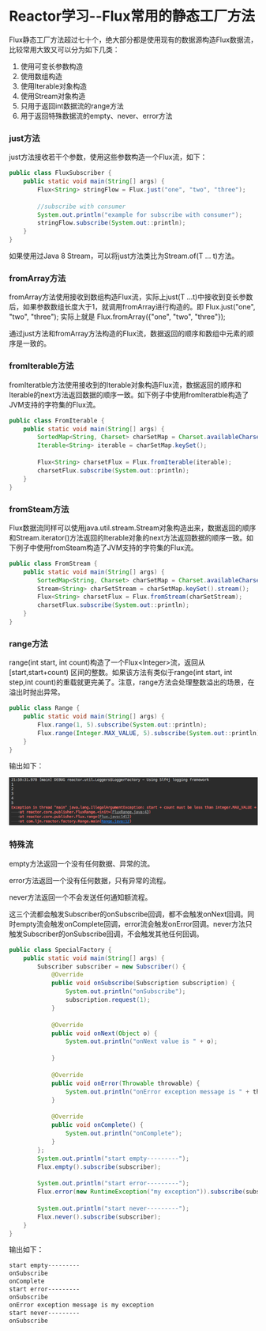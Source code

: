 # Reactor学习--Flux常用的静态工厂方法

Flux静态工厂方法超过七十个，绝大部分都是使用现有的数据源构造Flux数据流，比较常用大致又可以分为如下几类：

1. 使用可变长参数构造
2. 使用数组构造
3. 使用Iterable对象构造
4. 使用Stream对象构造
5. 只用于返回int数据流的range方法
6. 用于返回特殊数据流的empty、never、error方法

### just方法

just方法接收若干个参数，使用这些参数构造一个Flux流，如下：

```java
public class FluxSubscriber {
    public static void main(String[] args) {
        Flux<String> stringFlow = Flux.just("one", "two", "three");

        //subscribe with consumer
        System.out.println("example for subscribe with consumer");
        stringFlow.subscribe(System.out::println);
    }
}
```

如果使用过Java 8 Stream，可以将just方法类比为Stream.of\(T ... t\)方法。

### fromArray方法

fromArray方法使用接收到数组构造Flux流，实际上just\(T ...t\)中接收到变长参数后，如果参数数组长度大于1，就调用fromArray进行构造的。即 Flux.just\("one", "two", "three"\); 实际上就是 Flux.fromArray\({"one", "two", "three"}\);

通过just方法和fromArray方法构造的Flux流，数据返回的顺序和数组中元素的顺序是一致的。

### fromIterable方法

fromIteratble方法使用接收到的Iterable对象构造Flux流，数据返回的顺序和Iterable的next方法返回数据的顺序一致。如下例子中使用fromIteratble构造了JVM支持的字符集的Flux流。

```java
public class FromIterable {
    public static void main(String[] args) {
        SortedMap<String, Charset> charSetMap = Charset.availableCharsets();
        Iterable<String> iterable = charSetMap.keySet();

        Flux<String> charsetFlux = Flux.fromIterable(iterable);
        charsetFlux.subscribe(System.out::println);
    }
}
```

### fromSteam方法

Flux数据流同样可以使用java.util.stream.Stream对象构造出来，数据返回的顺序和Stream.iterator\(\)方法返回的Iterable对象的next方法返回数据的顺序一致。如下例子中使用fromSteam构造了JVM支持的字符集的Flux流。

```java
public class FromStream {
    public static void main(String[] args) {
        SortedMap<String, Charset> charSetMap = Charset.availableCharsets();
        Stream<String> charSetStream = charSetMap.keySet().stream();
        Flux<String> charsetFlux = Flux.fromStream(charSetStream);
        charsetFlux.subscribe(System.out::println);
    }
}
```

### range方法

range\(int start, int count\)构造了一个Flux&lt;Integer&gt;流，返回从 \[start,start+count\) 区间的整数。如果该方法有类似于range\(int start, int step,int count\)的重载就更完美了。注意，range方法会处理整数溢出的场景，在溢出时抛出异常。

```java
public class Range {
    public static void main(String[] args) {
        Flux.range(1, 5).subscribe(System.out::println);
        Flux.range(Integer.MAX_VALUE, 5).subscribe(System.out::println);
    }
}
```

输出如下：

![](/assets/range.png)

### 特殊流

empty方法返回一个没有任何数据、异常的流。

error方法返回一个没有任何数据，只有异常的流程。

never方法返回一个不会发送任何通知额流程。

这三个流都会触发Subscriber的onSubscribe回调，都不会触发onNext回调。同时empty流会触发onComplete回调，error流会触发onError回调。never方法只触发Subscriber的onSubscribe回调，不会触发其他任何回调。

```java
public class SpecialFactory {
    public static void main(String[] args) {
        Subscriber subscriber = new Subscriber() {
            @Override
            public void onSubscribe(Subscription subscription) {
                System.out.println("onSubscribe");
                subscription.request(1);
            }

            @Override
            public void onNext(Object o) {
                System.out.println("onNext value is " + o);

            }

            @Override
            public void onError(Throwable throwable) {
                System.out.println("onError exception message is " + throwable.getMessage());
            }

            @Override
            public void onComplete() {
                System.out.println("onComplete");
            }
        };
        System.out.println("start empty---------");
        Flux.empty().subscribe(subscriber);

        System.out.println("start error---------");
        Flux.error(new RuntimeException("my exception")).subscribe(subscriber);

        System.out.println("start never---------");
        Flux.never().subscribe(subscriber);
    }
}

```

输出如下：

```
start empty---------
onSubscribe
onComplete
start error---------
onSubscribe
onError exception message is my exception
start never---------
onSubscribe
```







